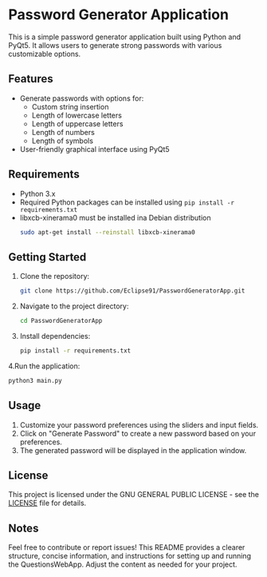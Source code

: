 # Password Generator Application

This is a simple password generator application built using Python and PyQt5. It allows users to generate strong passwords with various customizable options.

## Features

- Generate passwords with options for:
  - Custom string insertion
  - Length of lowercase letters
  - Length of uppercase letters
  - Length of numbers
  - Length of symbols
- User-friendly graphical interface using PyQt5

## Requirements

- Python 3.x
- Required Python packages can be installed using `pip install -r requirements.txt`
- libxcb-xinerama0 must be installed ina Debian distribution
   ```bash
   sudo apt-get install --reinstall libxcb-xinerama0   
   ```
   
## Getting Started

1. Clone the repository:
   ```bash
   git clone https://github.com/Eclipse91/PasswordGeneratorApp.git
   ```

2. Navigate to the project directory:
   ```bash
   cd PasswordGeneratorApp
   ```

3. Install dependencies:
   ```bash
   pip install -r requirements.txt
   ```
4.Run the application:

   ```bash
   python3 main.py
   ```

## Usage

1. Customize your password preferences using the sliders and input fields.
2. Click on "Generate Password" to create a new password based on your preferences.
3. The generated password will be displayed in the application window.

## License

This project is licensed under the GNU GENERAL PUBLIC LICENSE - see the [LICENSE](LICENSE) file for details.

## Notes

Feel free to contribute or report issues!
This README provides a clearer structure, concise information, and instructions for setting up and running the QuestionsWebApp. Adjust the content as needed for your project.
